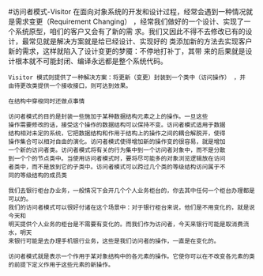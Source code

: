 #访问者模式-Visitor
    在面向对象系统的开发和设计过程，经常会遇到一种情况就是需求变更（Requirement
    Changing） ，经常我们做好的一个设计、实现了一个系统原型，咱们的客户又会有了新的需
    求。我们又因此不得不去修改已有的设计，最常见就是解决方案就是给已经设计、实现好的
    类添加新的方法去实现客户新的需求，这样就陷入了设计变更的梦魇：不停地打补丁，其带
    来的后果就是设计根本就不可能封闭、编译永远都是整个系统代码。
    
    Visitor 模式则提供了一种解决方案：将更新（变更）封装到一个类中（访问操作） ，并
    由待更改类提供一个接收接口，则可达到效果。
    
    在结构中穿梭同时还做点事情
    
    访问者模式的目的是封装一些施加于某种数据结构元素之上的操作。一旦这些
    操作需要修改的话，接受这个操作的数据结构可以保持不变。访问者模式适用于数据
    结构相对未定的系统，它把数据结构和作用于结构上的操作之间的耦合解脱开，使得
    操作集合可以相对自由的演化。访问者模式使得增加新的操作变的很容易，就是增加
    一个新的访问者类。访问者模式将有关的行为集中到一个访问者对象中，而不是分散
    到一个个的节点类中。当使用访问者模式时，要将尽可能多的对象浏览逻辑放在访问
    者类中，而不是放到它的子类中。访问者模式可以跨过几个类的等级结构访问属于不
    同的等级结构的成员类
    
    我们去银行柜台办业务，一般情况下会开几个个人业务柜台的，你去其中任何一个柜台办理都是可以的。
    我们的访问者模式可以很好付诸在这个场景中：对于银行柜台来说，他们是不用变化的，就是说今天和
    明天提供个人业务的柜台是不需要有变化的。而我们作为访问者，今天来银行可能是取消费流水，明天
    来银行可能是去办理手机银行业务，这些是我们访问者的操作，一直是在变化的。
    
    访问者模式就是表示一个作用于某对象结构中的各元素的操作。它使你可以在不改变各元素的类的前提下定义作用于这些元素的新操作。 


